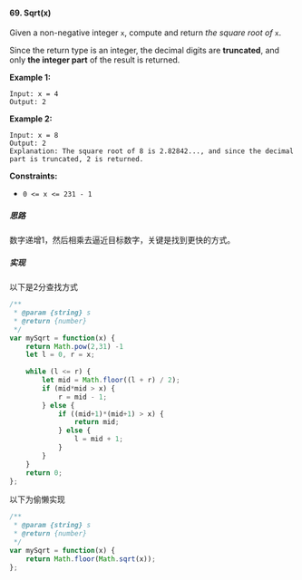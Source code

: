 #### 69. Sqrt(x)

Given a non-negative integer `x`, compute and return *the square root of* `x`.

Since the return type is an integer, the decimal digits are **truncated**, and only **the integer part** of the result is returned.

 

**Example 1:**

```
Input: x = 4
Output: 2
```

**Example 2:**

```
Input: x = 8
Output: 2
Explanation: The square root of 8 is 2.82842..., and since the decimal part is truncated, 2 is returned.
```

 

**Constraints:**

- `0 <= x <= 231 - 1`



##### 思路

数字递增1，然后相乘去逼近目标数字，关键是找到更快的方式。



##### 实现

以下是2分查找方式

```javascript
/**
 * @param {string} s
 * @return {number}
 */
var mySqrt = function(x) {
	return Math.pow(2,31) -1
	let l = 0, r = x;
	
	while (l <= r) {
		let mid = Math.floor((l + r) / 2);
		if (mid*mid > x) {
			r = mid - 1;
		} else {
			if ((mid+1)*(mid+1) > x) {
				return mid;
			} else {
				l = mid + 1;
			}
		}
	}
	return 0;
};
```

以下为偷懒实现

```javascript
/**
 * @param {string} s
 * @return {number}
 */
var mySqrt = function(x) {
	return Math.floor(Math.sqrt(x));
};
```


